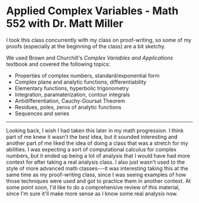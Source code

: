 # Applied Complex Variables - Math 552 with Dr. Matt Miller

I took this class concurrently with my class on proof-writing, so some of my proofs (especially at the beginning of the class) are a bit sketchy.

We used Brown and Churchill's *Complex Variables and Applications* textbook and covered the following topics:
- Properties of complex numbers, standard/exponential form
- Complex plane and analytic functions, differentiability
- Elementary functions, hyperbolic trigonometry
- Integration, paramaterization, contour integrals
- Antidifferentiation, Cauchy-Goursat Theorem
- Residues, poles, zeros of analytic functions
- Sequences and series

---

Looking back, I wish I had taken this later in my math progression. I think part of me knew it wasn't the best idea, but it sounded interesting and another part of me liked the idea of doing a class that was a stretch for my abilities. I was expecting a sort of computational calculus for complex numbers, but it ended up being a lot of analysis that I would have had more context for after taking a real analysis class. I also just wasn't used to the style of more advanced math classes---it was interesting taking this at the same time as my proof-writing class, since I was seeing examples of how those techniques were used and got to practice them in another context. At some point soon, I'd like to do a comprehensive review of this material, since I'm sure it'll make more sense as I know some real analysis now.